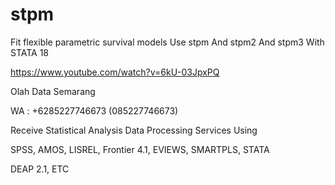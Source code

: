 # stpm
Fit flexible parametric survival models Use stpm And stpm2 And stpm3 With STATA 18

https://www.youtube.com/watch?v=6kU-03JpxPQ

Olah Data Semarang

WA : +6285227746673 (085227746673)

Receive Statistical Analysis Data Processing Services Using

SPSS, AMOS, LISREL, Frontier 4.1, EVIEWS, SMARTPLS, STATA

DEAP 2.1, ETC
